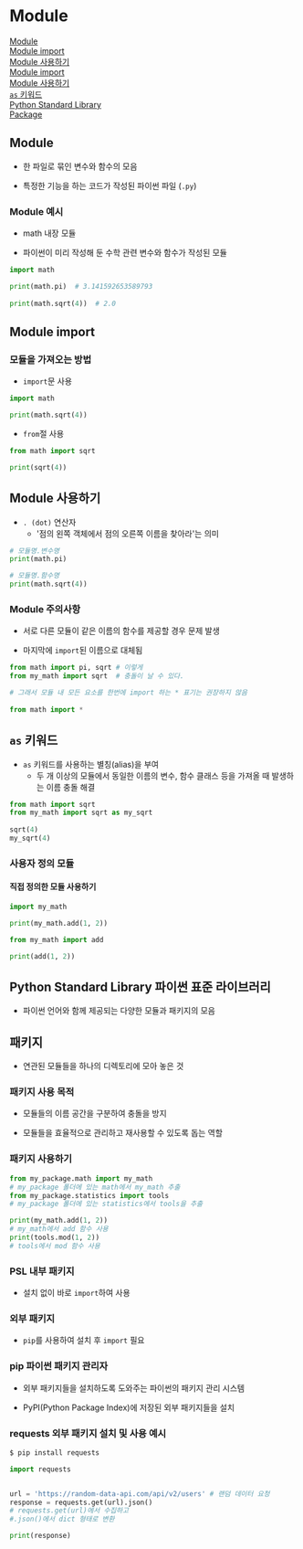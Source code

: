# Module

[Module](#module-1)   
[Module import](#module-import)   
[Module 사용하기](#module-사용하기)   
[Module import](#module-import)   
[Module 사용하기](#module-사용하기)   
[`as` 키워드](#as-키워드)   
[Python Standard Library](#python-standard-library)   
[Package](#패키지)   

## Module
- 한 파일로 묶인 변수와 함수의 모음

- 특정한 기능을 하는 코드가 작성된 파이썬 파일 (`.py`)

### Module 예시
- math 내장 모듈

- 파이썬이 미리 작성해 둔 수학 관련 변수와 함수가 작성된 모듈

```python
import math

print(math.pi)  # 3.141592653589793
    
print(math.sqrt(4))  # 2.0
```

## Module import

### 모듈을 가져오는 방법
- `import`문 사용

```python
import math

print(math.sqrt(4))
```

- `from`절 사용
```python
from math import sqrt

print(sqrt(4))
```

## Module 사용하기
- `. (dot)` 연산자
  - '점의 왼쪽 객체에서 점의 오른쪽 이름을 찾아라'는 의미

```python
# 모듈명.변수명
print(math.pi)

# 모듈명.함수명
print(math.sqrt(4))
```

### Module 주의사항
- 서로 다른 모듈이 같은 이름의 함수를 제공할 경우 문제 발생

- 마지막에 `import`된 이름으로 대체됨

```python
from math import pi, sqrt # 이렇게
from my_math import sqrt  # 충돌이 날 수 있다.
```

```python
# 그래서 모듈 내 모든 요소를 한번에 import 하는 * 표기는 권장하지 않음
    
from math import *
```

## `as` 키워드
- `as` 키워드를 사용하는 별칭(alias)을 부여
  - 두 개 이상의 모듈에서 동일한 이름의 변수, 함수 클래스 등을 가져올 때 발생하는 이름 충돌 해결

```python
from math import sqrt
from my_math import sqrt as my_sqrt
  
sqrt(4)
my_sqrt(4)
```

### 사용자 정의 모듈

#### 직접 정의한 모듈 사용하기
```python
import my_math

print(my_math.add(1, 2))
```

```python
from my_math import add

print(add(1, 2))
```

## Python Standard Library 파이썬 표준 라이브러리
- 파이썬 언어와 함께 제공되는 다양한 모듈과 패키지의 모음

## 패키지
- 연관된 모듈들을 하나의 디렉토리에 모아 놓은 것

### 패키지 사용 목적
- 모듈들의 이름 공간을 구분하여 충돌을 방지

- 모듈들을 효율적으로 관리하고 재사용할 수 있도록 돕는 역할

### 패키지 사용하기
```python
from my_package.math import my_math
# my_package 폴더에 있는 math에서 my_math 추출
from my_package.statistics import tools 
# my_package 폴더에 있는 statistics에서 tools을 추출

print(my_math.add(1, 2))
# my_math에서 add 함수 사용
print(tools.mod(1, 2))
# tools에서 mod 함수 사용
```

### PSL 내부 패키지
- 설치 없이 바로 `import`하여 사용

### 외부 패키지
- `pip`를 사용하여 설치 후 `import` 필요

### pip 파이썬 패키지 관리자
- 외부 패키지들을 설치하도록 도와주는 파이썬의 패키지 관리 시스템

- PyPI(Python Package Index)에 저장된 외부 패키지들을 설치

### requests 외부 패키지 설치 및 사용 예시
```bash
$ pip install requests
```

```python
import requests


url = 'https://random-data-api.com/api/v2/users' # 랜덤 데이터 요청
response = requests.get(url).json()
# requests.get(url)에서 수집하고
#.json()에서 dict 형태로 변환

print(response)
```